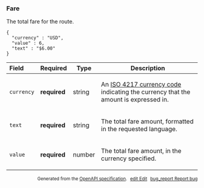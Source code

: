 <!--- This is a generated file, do not edit! -->
<!--- [START maps_http_schema_fare] -->
<h3 class="schema-object" id="Fare">Fare</h3>

The total fare for the route.

```
{
  "currency" : "USD",
  "value" : 6,
  "text" : "$6.00"
}
```

| Field      | Required     | Type   | Description                                                                                                                                                                                   |
| :--------- | ------------ | ------ | --------------------------------------------------------------------------------------------------------------------------------------------------------------------------------------------- |
| `currency` | **required** | string | <div class="nonref-property-description"><p>An <a href="https://en.wikipedia.org/wiki/ISO_4217">ISO 4217 currency code</a> indicating the currency that the amount is expressed in.</p></div> |
| `text`     | **required** | string | <div class="nonref-property-description"><p>The total fare amount, formatted in the requested language.</p></div>                                                                             |
| `value`    | **required** | number | <div class="nonref-property-description"><p>The total fare amount, in the currency specified.</p></div>                                                                                       |

<p style="text-align: right; font-size: smaller;">Generated from the <a class="gc-analytics-event" data-category="GMP" data-label="openapi-github" href="https://github.com/googlemaps/openapi-specification" title="Google Maps Platform OpenAPI Specification" class="external">OpenAPI specification</a>.
<a class="gc-analytics-event" data-category="GMP" data-label="openapi-github-maps-http-schema-fare" data-action="edit" style="margin-left: 5px;" href="https://github.com/googlemaps/openapi-specification/blob/main/specification/schemas/Fare.yml" title="Edit on GitHub"><span class="material-icons">edit</span> Edit</a>
<a class="gc-analytics-event" data-category="GMP" data-label="openapi-github-maps-http-schema-fare" data-action="bug" style="margin-left: 5px;" href="https://github.com/googlemaps/openapi-specification/issues/new?assignees=&labels=type%3A+bug%2C+triage+me&template=bug_report.md&title=[schemas] Bug - Fare" title="File bug for schemas on GitHub"><span class="material-icons">bug_report</span> Report bug</a>
</p>

<!--- [END maps_http_schema_fare] -->
